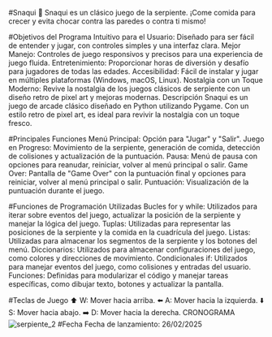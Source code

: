 #Snaqui 🐍
Snaqui es un clásico juego de la serpiente. ¡Come comida para crecer y evita chocar contra las paredes o contra ti mismo!

#Objetivos del Programa
Intuitivo para el Usuario: Diseñado para ser fácil de entender y jugar, con controles simples y una interfaz clara.
Mejor Manejo: Controles de juego responsivos y precisos para una experiencia de juego fluida.
Entretenimiento: Proporcionar horas de diversión y desafío para jugadores de todas las edades.
Accesibilidad: Fácil de instalar y jugar en múltiples plataformas (Windows, macOS, Linux).
Nostalgia con un Toque Moderno: Revive la nostalgia de los juegos clásicos de serpiente con un diseño retro de pixel art y mejoras modernas.
Descripción
Snaqui es un juego de arcade clásico diseñado en Python utilizando Pygame. Con un estilo retro de pixel art, es ideal para revivir la nostalgia con un toque fresco.

#Principales Funciones
Menú Principal: Opción para "Jugar" y "Salir".
Juego en Progreso: Movimiento de la serpiente, generación de comida, detección de colisiones y actualización de la puntuación.
Pausa: Menú de pausa con opciones para reanudar, reiniciar, volver al menú principal o salir.
Game Over: Pantalla de "Game Over" con la puntuación final y opciones para reiniciar, volver al menú principal o salir.
Puntuación: Visualización de la puntuación durante el juego.

#Funciones de Programación Utilizadas
Bucles for y while: Utilizados para iterar sobre eventos del juego, actualizar la posición de la serpiente y manejar la lógica del juego.
Tuplas: Utilizadas para representar las posiciones de la serpiente y la comida en la cuadrícula del juego.
Listas: Utilizadas para almacenar los segmentos de la serpiente y los botones del menú.
Diccionarios: Utilizados para almacenar configuraciones del juego, como colores y direcciones de movimiento.
Condicionales if: Utilizados para manejar eventos del juego, como colisiones y entradas del usuario.
Funciones: Definidas para modularizar el código y manejar tareas específicas, como dibujar texto, botones y actualizar la pantalla.

#Teclas de Juego
⬆️ W: Mover hacia arriba.
⬅️ A: Mover hacia la izquierda.
⬇️ S: Mover hacia abajo.
➡️ D: Mover hacia la derecha.
CRONOGRAMA
![serpiente_2](https://github.com/user-attachments/assets/571c0c78-e776-457d-98eb-1fa5c5046be5)
#Fecha
Fecha de lanzamiento: 26/02/2025
